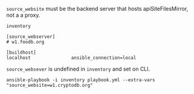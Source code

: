 
`source_website` must be the backend server that hosts apiSiteFilesMirror, not a a proxy.


`inventory`

    [source_webserver]
    # w1.foodb.org

    [buildhost]
    localhost               ansible_connection=local


`source_websever` is undefined in `inventory` and set on CLI.

    ansible-playbook -i inventory playbook.yml --extra-vars "source_website=w1.cryptodb.org" 


